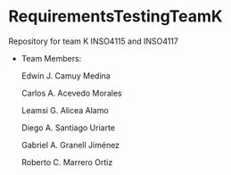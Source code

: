 # RequirementsTestingTeamK
Repository for team K INSO4115 and INSO4117

- Team Members:

    Edwin J. Camuy Medina 
    
    Carlos A. Acevedo Morales 
    
    Leamsi G. Alicea Alamo 
    
    Diego A. Santiago Uriarte 
    
    Gabriel A. Granell Jiménez 
    
    Roberto C. Marrero Ortiz
